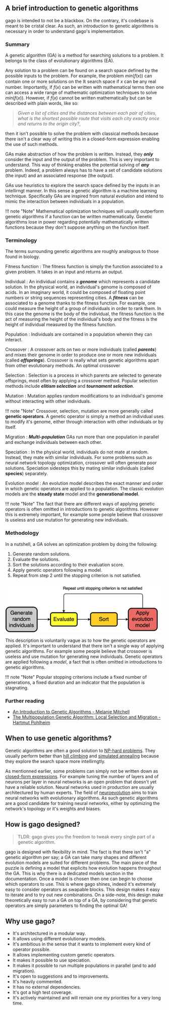 ## A brief introduction to genetic algorithms

gago is intended to not be a blackbox. On the contrary, it's codebase is meant to be cristal clear. As such, an introduction to genetic algorithms is necessary in order to understand gago's implementation.

### Summary

A genetic algorithm (GA) is a method for searching solutions to a problem. It belongs to the class of evolutionary algorithms (EA).

Any solution to a problem can be found on a search space defined by the possible inputs to the problem. For example, the problem $min(f(x))$ can contain one or more solutions on the $\mathbb{R}$ search space if $x$ can be any real number. Importantly, if $f(x)$ can be written with mathematical terms then one can access a wide range of mathematic optimization techniques to solve $min(f(x))$. However, if $f(x)$ cannot be written mathematically but can be described with plain words, like so:

> *Given a list of cities and the distances between each pair of cities, what is the shortest possible route that visits each city exactly once and returns to the origin city?*,

then it isn't possible to solve the problem with classical methods because there isn't a clear way of writing this in a closed-form expression enabling the use of such methods.

GAs make abstraction of how the problem is written. Instead, they ***only*** consider the input and the output of the problem. This is very important to understand. This way of thinking enables the potential solving of ***any*** problem. Indeed, a problem always has to have a set of candidate solutions (the input) and an associated response (the output).

GAs use heuristics to explore the search space defined by the inputs in an intellirngt manner. In this sense a genetic algorithm is a machine learning technique. Specifically GAs are inspired from natural evolution and intend to mimic the interaction between individuals in a population.

!!! note "Note"
    Mathematical optimization techniques will usually outperform genetic algorithms if a function can be written mathematically. Genetic algorithms lose in power regarding potentially mathematically written functions because they don't suppose anything on the function itself.

### Terminology

The terms surrounding genetic algorithms are roughly analogous to those found in biology.

Fitness function
:   The fitness function is simply the function associated to a given problem. It takes in an input and returns an output.

Individual
:   An individual contains a ***genome*** which represents a candidate solution. In the physical world, an individual's genome is composed of acids. In an imaginary world, it could be composed of floating point numbers or string sequences representing cities. A ***fitness*** can be associated to a genome thanks to the fitness function. For example, one could measure the height of a group of individuals in order to rank them. In this case the genome is the body of the individual, the fitness function is the act of measuring the height of the individual's body and the fitness is the height of individual measured by the fitness function.

Population
:   Individuals are contained in a population wherein they can interact.

Crossover
:   A crossover acts on two or more individuals (called ***parents***) and mixes their genome in order to produce one or more new individuals (called ***offsprings***). Crossover is really what sets genetic algorithms apart from other evolutionary methods. An optimal crossover

Selection
:   Selection is a process in which parents are selected to generate offsprings, most often by applying a crossover method. Popular selection methods include ***elitism selection*** and ***tournament selection***.

Mutation
:   Mutation applies random modifications to an individual's genome without interacting with other individuals.

!!! note "Note"
    Crossover, selection, mutation are more generally called **genetic operators**. A genetic operator is simply a method an individual uses to modify it's genome, either through interaction with other individuals or by itself.

Migration
:   ***Multi-population*** GAs run more than one population in parallel and exchange individuals between each other.

Speciation
:   In the physical world, individuals do not mate at random. Instead, they mate with similar individuals. For some problems such as neural network topology optimization, crossover will often generate poor solutions. Speciation sidesteps this by mating similar individuals (called **species**) separately.

Evolution model
:   An evolution model describes the exact manner and order in which genetic operators are applied to a population. The classic evolution models are the **steady state** model and the **generational model**.

!!! note "Note"
    The fact that there are different ways of applying genetic operators is often omitted in introductions to genetic algorithms. However this is extremely important, for example some people believe that crossover is useless and use mutation for generating new individuals.


### Methodology

In a nutshell, a GA solves an optimization problem by doing the following:

1. Generate random solutions.
2. Evaluate the solutions.
3. Sort the solutions according to their evaluation score.
4. Apply genetic operators following a model.
5. Repeat from step 2 until the stopping criterion is not satisfied.

![overview](img/overview.png)

This description is voluntarily vague as to how the genetic operators are applied. It's important to understand that there isn't a single way of applying genetic algorithms. For example some people believe that crossover is useless and use mutation for generating new individuals. Genetic operators are applied following a *model*, a fact that is often omitted in introductions to genetic algorithms.

!!! note "Note"
    Popular stopping criterions include a fixed number of generations, a fixed duration and an indicator that the population is stagnating.

### Further reading

- [An Introduction to Genetic Algorithms - Melanie Mitchell](http://www.boente.eti.br/fuzzy/ebook-fuzzy-mitchell.pdf)
- [The Multipopulation Genetic Algorithm: Local Selection and Migration - Hartmut Pohlheim](http://www.pohlheim.com/Papers/mpga_gal95/gal2_1.html)

## When to use genetic algorithms?

Genetic algorithms are often a good solution to [NP-hard problems](https://www.wikiwand.com/en/NP-hardness). They usually perform better than [hill climbing](https://www.wikiwand.com/en/Hill_climbing) and [simulated annealing](https://www.wikiwand.com/en/Simulated_annealing) because they explore the search space more intellirngtly.

As mentionned earlier, some problems can simply not be written down as [closed-form expressions](https://www.wikiwand.com/en/Closed-form_expression). For example tuning the number of layers and of neurons per layer in neural networks is an open problem that doesn't yet have a reliable solution. Neural networks used in production are usually architectured by human experts. The field of [neuroevolution](https://www.wikiwand.com/en/Neuroevolution) aims to train neural networks with evolutionary algorithms. As such genetic algorithms are a good candidate for training neural networks, either by optimizing the network's topology or it's weights and biases.

## How is gago designed?

> TLDR: gago gives you the freedom to tweak every single part of a genetic algorithm.

gago is designed with flexibility in mind. The fact is that there isn't "a" genetic algorithm per say; a GA can take many shapes and different evolution models are suited for different problems. The main piece of the puzzle is defining a model that explicits how evolution happens throughout the GA. This is why there is a dedicated models section in the documentation. Once a model is chosen then one can begin to choose which operators to use. This is where gago shines, indeed it's extremely easy to consider operators as swapable blocks. This design makes it easy to iterate and to try out new combinations. On a side-note, this design make theoretically easy to run a GA on top of a GA, by considering that genetic operators are simply parameters to finding the optimal GA!

## Why use gago?

- It's architectured in a modular way.
- It allows using different evolutionary models.
- It's ambitious in the sense that it wants to implement every kind of operator possible.
- It allows implementing custom genetic operators.
- It makes it possible to use speciation.
- It makes it possible to run multiple populations in parallel (and to add migration).
- It's open to suggestions and to improvements.
- It's heavily commented.
- It has no external dependencies.
- It's got a high test coverage.
- It's actively maintained and will remain one my priorities for a very long time.

